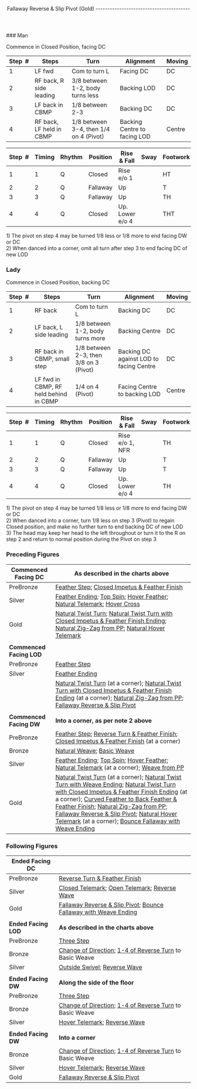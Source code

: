 <header>Fallaway Reverse &amp; Slip Pivot (Gold)
----------------------------------------

 </header>### Man

Commence in Closed Position, facing DC

 | **Step<span style="color:white">\_</span>\#** | **Steps** | **Turn** | **Alignment** | **Moving** |
|---|---|---|---|---|
| 1 | LF fwd | Com to turn L | Facing DC | DC |
| 2 | RF back, R side leading | 3/8 between 1-2, body turns less | Backing LOD | DC |
| 3 | LF back in CBMP | 1/8 between 2-3 | Backing DC | DC |
| 4 | RF back, LF held in CBMP | 1/8 between 3-4, then 1/4 on 4 (Pivot) | Backing Centre to facing LOD | Centre |

 | **Step<span style="color:white">\_</span>\#** | **Timing** | **Rhythm** | **Position** | **Rise &amp; Fall** | **Sway** | **Footwork** |
|---|---|---|---|---|---|---|
| 1 | 1 | Q | Closed | Rise e/o 1 |  | HT |
| 2 | 2 | Q | Fallaway | Up |  | T |
| 3 | 3 | Q | Fallaway | Up |  | TH |
| 4 | 4 | Q | Closed | Up. Lower e/o 4 |  | THT |

1\) The pivot on step 4 may be turned 1/8 less or 1/8 more to end facing DW or DC  
 2) When danced into a corner, omit all turn after step 3 to end facing DC of new LOD

### Lady

Commence in Closed Position, backing DC

 | **Step<span style="color:white">\_</span>\#** | **Steps** | **Turn** | **Alignment** | **Moving** |
|---|---|---|---|---|
| 1 | RF back | Com to turn L | Backing DC | DC |
| 2 | LF back, L side leading | 1/8 between 1-2, body turns more | Backing Centre | DC |
| 3 | RF back in CBMP, small step | 1/8 between 2-3, then 3/8 on 3 (Pivot) | Backing DC against LOD to facing Centre | DC |
| 4 | LF fwd in CBMP, RF held behind in CBMP | 1/4 on 4 (Pivot) | Facing Centre to backing LOD | Centre |

 | **Step<span style="color:white">\_</span>\#** | **Timing** | **Rhythm** | **Position** | **Rise &amp; Fall** | **Sway** | **Footwork** |
|---|---|---|---|---|---|---|
| 1 | 1 | Q | Closed | Rise e/o 1, NFR |  | TH |
| 2 | 2 | Q | Fallaway | Up |  | T |
| 3 | 3 | Q | Fallaway | Up |  | T |
| 4 | 4 | Q | Closed | Up. Lower e/o 4 |  | TH |

1\) The pivot on step 4 may be turned 1/8 less or 1/8 more to end facing DW or DC  
 2) When danced into a corner, turn 1/8 less on step 3 (Pivot) to regain Closed position, and make no further turn to end backing DC of new LOD  
 3) The head may keep her head to the left throughout or turn it to the R on step 2 and return to normal position during the Pivot on step 3

### Preceding Figures

 | **Commenced Facing DC** | **As described in the charts above** |
|---|---|
| PreBronze | [Feather Step](feather_step.md); [Closed Impetus &amp; Feather Finish](closed_impetus.md) |
| Silver | [Feather Ending](feather_ending.md); [Top Spin](top_spin.md); [Hover Feather](hover_feather.md); [Natural Telemark](natural_telemark.md); [Hover Cross](hover_cross.md) |
| Gold | [Natural Twist Turn](twist_turn.md); [Natural Twist Turn with Closed Impetus &amp; Feather Finish Ending](twist_turn_closed_impetus.md); [Natural Zig-Zag from PP](zig_zag.md); [Natural Hover Telemark](natural_hover_telemark.md) |
|  |  |
| **Commenced Facing LOD** |  |
| PreBronze | [Feather Step](feather_step.md) |
| Silver | [Feather Ending](feather_ending.md) |
|  | [Natural Twist Turn](twist_turn.md) (at a corner); [Natural Twist Turn with Closed Impetus &amp; Feather Finish Ending](twist_turn_closed_impetus.md) (at a corner); [Natural Zig-Zag from PP](zig_zag.md); [Fallaway Reverse &amp; Slip Pivot](fallaway_reverse.md) |
|  |  |
| **Commenced Facing DW** | **Into a corner, as per note 2 above** |
| PreBronze | [Feather Step](feather_step.md); [Reverse Turn &amp; Feather Finish](reverse_turn.md); [Closed Impetus &amp; Feather Finish](closed_impetus.md) (at a corner) |
| Bronze | [Natural Weave](natural_weave.md); [Basic Weave](basic_weave.md) |
| Silver | [Feather Ending](feather_ending.md); [Top Spin](top_spin.md); [Hover Feather](hover_feather.md); [Natural Telemark](natural_telemark.md) (at a corner); [Weave from PP](weave_from_pp.md) |
| Gold | [Natural Twist Turn](twist_turn.md) (at a corner); [Natural Twist Turn with Weave Ending](twist_turn_weave.md); [Natural Twist Turn with Closed Impetus &amp; Feather Finish Ending](twist_turn_closed_impetus.md) (at a corner); [Curved Feather to Back Feather &amp; Feather Finish](curved_feather_back.md); [Natural Zig-Zag from PP](zig_zag.md); [Fallaway Reverse &amp; Slip Pivot](fallaway_reverse.md); [Natural Hover Telemark](natural_hover_telemark.md) (at a corner); [Bounce Fallaway with Weave Ending](bounce_fallaway.md) |

### Following Figures

 | **Ended Facing DC** |  |
|---|---|
| PreBronze | [Reverse Turn &amp; Feather Finish](reverse_turn.md) |
| Silver | [Closed Telemark](closed_telemark.md); [Open Telemark](open_telemark.md); [Reverse Wave](reverse_wave.md) |
| Gold | [Fallaway Reverse &amp; Slip Pivot](fallaway_reverse.md); [Bounce Fallaway with Weave Ending](bounce_fallaway.md) |
|  |  |
| **Ended Facing LOD** | **As described in the charts above** |
| PreBronze | [Three Step](three_step.md) |
| Bronze | [Change of Direction](change_direction.md); [1-4 of Reverse Turn](reverse_turn.md) to Basic Weave |
| Silver | [Outside Swivel](outside_swivel.md); [Reverse Wave](reverse_wave.md) |
|  |  |
| **Ended Facing DW** | **Along the side of the floor** |
| PreBronze | [Three Step](three_step.md) |
| Bronze | [Change of Direction](change_direction.md); [1-4 of Reverse Turn](reverse_turn.md) to Basic Weave |
| Silver | [Hover Telemark](hover_telemark.md); [Reverse Wave](reverse_wave.md) |
|  |  |
| **Ended Facing DW** | **Into a corner** |
| Bronze | [Change of Direction](change_direction.md); [1-4 of Reverse Turn](reverse_turn.md) to Basic Weave |
| Silver | [Hover Telemark](hover_telemark.md); [Reverse Wave](reverse_wave.md) |
| Gold | [Fallaway Reverse &amp; Slip Pivot](fallaway_reverse.md) |